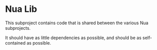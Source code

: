 Nua Lib
=======

This subproject contains code that is shared between the various Nua subprojects.

It should have as little dependencies as possible, and should be as self-contained as possible.
